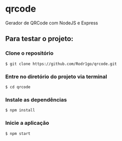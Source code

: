 # qrcode
Gerador de QRCode com NodeJS e Express

Para testar o projeto:
---------------------- 

### Clone o repositório
`$ git clone https://github.com/Rodr1go/qrcode.git`

### Entre no diretório do projeto via terminal
`$ cd qrcode`

### Instale as dependências
`$ npm install`

### Inicie a aplicação
`$ npm start`
